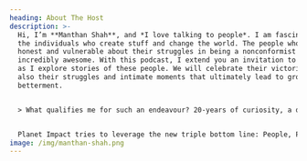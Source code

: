 ```yaml
---
heading: About The Host
description: >-
  Hi, I’m **Manthan Shah**, and *I love talking to people*. I am fascinated by
  the individuals who create stuff and change the world. The people who are
  honest and vulnerable about their struggles in being a nonconformist are
  incredibly awesome. With this podcast, I extend you an invitation to join me
  as I explore stories of these people. We will celebrate their victories, but
  also their struggles and intimate moments that ultimately lead to growth and
  betterment.


  > What qualifies me for such an endeavour? 20-years of curiosity, a degree in global business, two years of improv podcast training and a tremendous drive to learn from the ones who are changing the world.


  Planet Impact tries to leverage the new triple bottom line: People, Planet and Partnerships. It is an initiative to communicate the Sustainable Development Goals, and its Impact done by individuals creatively.
image: /img/manthan-shah.png
---
```

